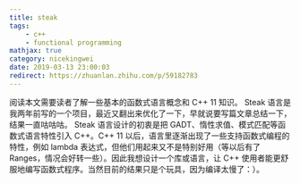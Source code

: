 ```yaml
---
title: steak
tags: 
    - c++
    - functional programming
mathjax: true
category: nicekingwei
date: 2019-03-13 23:00:03
redirect: https://zhuanlan.zhihu.com/p/59182783
---
```


阅读本文需要读者了解一些基本的函数式语言概念和 C++ 11 知识。
Steak 语言是我两年前写的一个项目，最近又翻出来优化了一下，早就说要写篇文章总结一下，结果一直咕咕咕。
Steak 语言设计的初衷是把 GADT、惰性求值、模式匹配等函数式语言特性引入 C++。C++ 11 以后，语言里逐渐出现了一些支持函数式编程的特性，例如 lambda 表达式，但他们用起来又不是特别好用（等以后有了 Ranges，情况会好转一些）。因此我想设计一个库或语言，让 C++ 使用者能更舒服地编写函数式程序。当然目前的结果只是个玩具，因为编译太慢了：）。